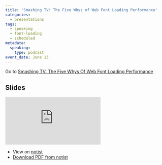 ```yaml
---
title: 'Smashing TV: The Five Whys of Web Font Loading Performance'
categories:
  - presentations
tags:
  - speaking
  - font-loading
  - scheduled
metadata:
  speaking:
    type: podcast
event_date: June 13
---
```


<p class="primarylink">Go to <a href="https://www.smashingmagazine.com/smashing-tv/five-whys-of-web-font-loading-performance/">Smashing TV: The Five Whys Of Web Font Loading Performance</a></p>

## Slides

<div><div class="fluid-width-video-wrapper"><iframe src="https://noti.st/zachleat/xPa1on/embed" frameborder="0" allowfullscreen></iframe></div></div>

* View on [notist](https://noti.st/zachleat/xPa1on/the-five-whys-of-web-font-loading-performance)
* [Download PDF from notist](https://noti.st/deck-c2be1cca67c57702.pdf)
